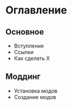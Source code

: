 # Оглавление

## Основное
+ Вступление
+ Ссылки
+ Как сделать X

## Моддинг
+ Установка модов
+ Создание модов
